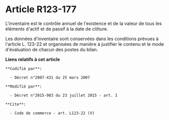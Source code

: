 # Article R123-177

L'inventaire est le contrôle annuel de l'existence et de la valeur de tous les éléments d'actif et de passif à la date de
clôture. 

Les données d'inventaire sont conservées dans les conditions prévues à l'article L. 123-22 et organisées de manière à
justifier le contenu et le mode d'évaluation de chacun des postes du bilan.

**Liens relatifs à cet article**

	**Codifié par**:

	  - Décret n°2007-431 du 25 mars 2007

	**Modifié par**:

	  - Décret n°2015-903 du 23 juillet 2015 - art. 1

	**Cite**:

	  - Code de commerce - art. L123-22 (V)
